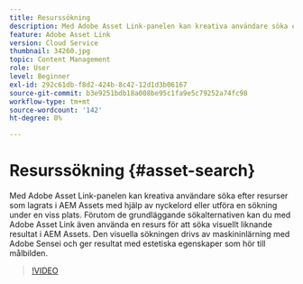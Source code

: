```yaml
---
title: Resurssökning
description: Med Adobe Asset Link-panelen kan kreativa användare söka efter resurser som lagrats i AEM Assets med hjälp av nyckelord eller utföra en sökning under en viss plats. Förutom de grundläggande sökalternativen kan du med Adobe Asset Link även använda en resurs för att söka visuellt liknande resultat i AEM Assets. Den visuella sökningen drivs av maskininlärning med Adobe Sensei och ger resultat med estetiska egenskaper som hör till målbilden.
feature: Adobe Asset Link
version: Cloud Service
thumbnail: 34260.jpg
topic: Content Management
role: User
level: Beginner
exl-id: 292c61db-f8d2-424b-8c42-12d1d3b06167
source-git-commit: b3e9251bdb18a008be95c1fa9e5c79252a74fc98
workflow-type: tm+mt
source-wordcount: '142'
ht-degree: 0%

---
```


# Resurssökning {#asset-search}

Med Adobe Asset Link-panelen kan kreativa användare söka efter resurser som lagrats i AEM Assets med hjälp av nyckelord eller utföra en sökning under en viss plats. Förutom de grundläggande sökalternativen kan du med Adobe Asset Link även använda en resurs för att söka visuellt liknande resultat i AEM Assets. Den visuella sökningen drivs av maskininlärning med Adobe Sensei och ger resultat med estetiska egenskaper som hör till målbilden.

>[!VIDEO](https://video.tv.adobe.com/v/34260?quality=12&learn=on)

